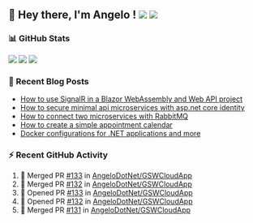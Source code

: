 ## 👋 Hey there, I'm Angelo ! ![](https://img.shields.io/badge/Intel-Core_i5_12th-0071C5?style=for-the-badge&logo=intel&logoColor=white) <a href="https://www.buymeacoffee.com/angelodotnet" target="_blank"><img src="https://img.shields.io/badge/Buy%20Me%20A%20Coffee-FFDD00.svg?style=for-the-badge&logo=Buy-Me-A-Coffee&logoColor=black"></a>

### 📊 GitHub Stats
![](http://github-profile-summary-cards.vercel.app/api/cards/profile-details?username=angelodotnet&theme=darcula)
![](http://github-profile-summary-cards.vercel.app/api/cards/repos-per-language?username=angelodotnet&theme=dracula)
![](http://github-profile-summary-cards.vercel.app/api/cards/most-commit-language?username=angelodotnet&theme=dracula)
<!--![](http://github-profile-summary-cards.vercel.app/api/cards/stats?username=angelodotnet&theme=dracula)
![](http://github-profile-summary-cards.vercel.app/api/cards/productive-time?username=angelodotnet&theme=dracula&utcOffset=8)-->

### 📝 Recent Blog Posts
<!-- BLOG-POST-LIST:START -->
- [How to use SignalR in a Blazor WebAssembly and Web API project](https://dev.to/angelodotnet/how-to-use-signalr-in-a-blazor-webassembly-and-web-api-project-27cp)
- [How to secure minimal api microservices with asp.net core identity](https://dev.to/angelodotnet/how-to-secure-minimal-api-microservices-with-aspnet-core-identity-2o68)
- [How to connect two microservices with RabbitMQ](https://dev.to/angelodotnet/example-of-microservice-communication-with-rabbitmq-3b2f)
- [How to create a simple appointment calendar](https://dev.to/angelodotnet/example-to-create-a-appointment-calendar-477n)
- [Docker configurations for .NET applications and more](https://dev.to/angelodotnet/docker-configurations-for-net-applications-and-more-1pg8)
<!-- BLOG-POST-LIST:END -->

### ⚡ Recent GitHub Activity

  <!--START_SECTION:activity-->
1. 🎉 Merged PR [#133](https://github.com/AngeloDotNet/GSWCloudApp/pull/133) in [AngeloDotNet/GSWCloudApp](https://github.com/AngeloDotNet/GSWCloudApp)
2. 🎉 Merged PR [#132](https://github.com/AngeloDotNet/GSWCloudApp/pull/132) in [AngeloDotNet/GSWCloudApp](https://github.com/AngeloDotNet/GSWCloudApp)
3. 💪 Opened PR [#133](https://github.com/AngeloDotNet/GSWCloudApp/pull/133) in [AngeloDotNet/GSWCloudApp](https://github.com/AngeloDotNet/GSWCloudApp)
4. 💪 Opened PR [#132](https://github.com/AngeloDotNet/GSWCloudApp/pull/132) in [AngeloDotNet/GSWCloudApp](https://github.com/AngeloDotNet/GSWCloudApp)
5. 🎉 Merged PR [#131](https://github.com/AngeloDotNet/GSWCloudApp/pull/131) in [AngeloDotNet/GSWCloudApp](https://github.com/AngeloDotNet/GSWCloudApp)
<!--END_SECTION:activity-->
